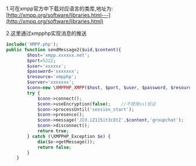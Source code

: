 1.可在xmpp官方中下载对应语言的类库,地址为:[http://xmpp.org/software/libraries.html---](http://xmpp.org/software/libraries.html)

2.这里通过xmpphp实现消息的推送
```php
include('XMPP.php');
public function sendMessage2($uid,$content){
        $host='xmpp.xxxxxx.net';
        $port=5222;
        $user='xxxxxx';
        $password='xxxxxxx';
        $resource='xmpphp';
        $server='xxxxxxx';
        $conn=new \XMPPHP_XMPP($host, $port, $user, $password, $resource, $server , $printlog = false, $loglevel = \XMPPHP_Log::LEVEL_INFO);
        try {
            $conn->connect();
            $conn->useEncryption(false);    //不使用ssl验证
            $conn->processUntil('session_start');
            $conn->presence();
            $conn->message('JId.iZ115it3c8tZ',$content,'groupchat');
            $conn->disconnect();
            return true;
        } catch (\XMPPHP_Exception $e) {
            die($e->getMessage());
            return false;
        }
    }
```
